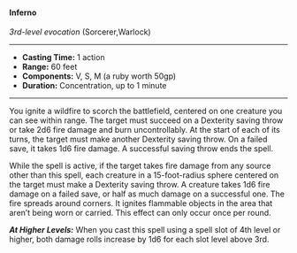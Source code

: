 #### Inferno
*3rd-level evocation* (Sorcerer,Warlock)
___
- **Casting Time:** 1 action
- **Range:** 60 feet
- **Components:** V, S, M (a ruby worth 50gp)
- **Duration:** Concentration, up to 1 minute
---
You ignite a wildfire to scorch the battlefield, centered on one creature you can see within range. The target must succeed on a Dexterity saving throw or take 2d6 fire damage and burn uncontrollably. At the start of each of its turns, the target must make another Dexterity saving throw. On a failed save, it takes 1d6 fire damage. A successful saving throw ends the spell.

While the spell is active, if the target takes fire damage from any source other than this spell, each creature in a 15-foot-radius sphere centered on the target must make a Dexterity saving throw. A creature takes 1d6 fire damage on a failed save, or half as much damage on a successful one. The fire spreads around corners. It ignites flammable objects in the area that aren’t being worn or carried. This effect can only occur once per round.

***At Higher Levels:*** When you cast this spell using a spell slot of 4th level or higher, both damage rolls increase by 1d6 for each slot level above 3rd.
